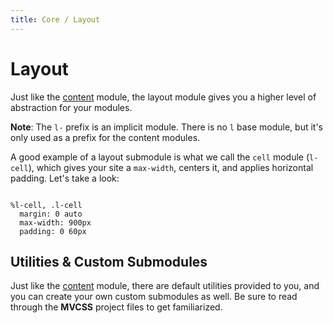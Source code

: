 ```yaml
---
title: Core / Layout
---
```


# Layout

Just like the [content](/core/content/) module, the layout module gives you a higher level of abstraction for your modules.

**Note**: The `l-` prefix is an implicit module. There is no `l` base module, but it's only used as a prefix for the content modules.

A good example of a layout submodule is what we call the `cell` module (`l-cell`), which gives your site a `max-width`, centers it, and applies horizontal padding. Let's take a look:

```

%l-cell, .l-cell
  margin: 0 auto
  max-width: 900px
  padding: 0 60px
```

## Utilities &amp; Custom Submodules

Just like the [content](/core/content/) module, there are default utilities provided to you, and you can create your own custom submodules as well. Be sure to read through the **MVCSS** project files to get familiarized.
